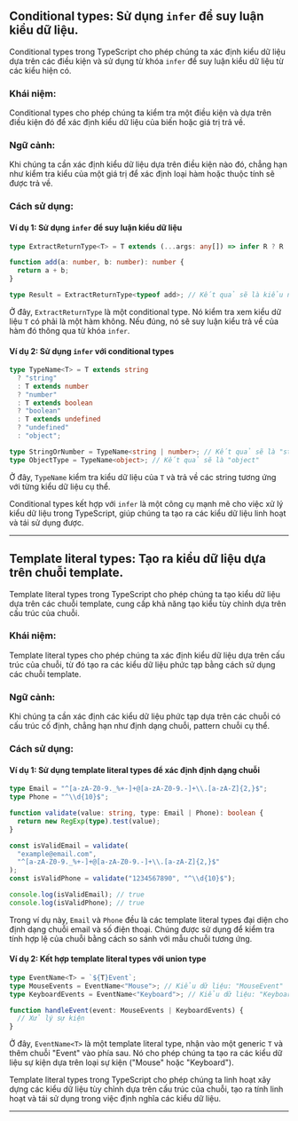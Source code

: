 ## Conditional types: Sử dụng `infer` để suy luận kiểu dữ liệu.

Conditional types trong TypeScript cho phép chúng ta xác định kiểu dữ liệu dựa trên các điều kiện và sử dụng từ khóa `infer` để suy luận kiểu dữ liệu từ các kiểu hiện có.

### Khái niệm:

Conditional types cho phép chúng ta kiểm tra một điều kiện và dựa trên điều kiện đó để xác định kiểu dữ liệu của biến hoặc giá trị trả về.

### Ngữ cảnh:

Khi chúng ta cần xác định kiểu dữ liệu dựa trên điều kiện nào đó, chẳng hạn như kiểm tra kiểu của một giá trị để xác định loại hàm hoặc thuộc tính sẽ được trả về.

### Cách sử dụng:

#### Ví dụ 1: Sử dụng `infer` để suy luận kiểu dữ liệu

```typescript
type ExtractReturnType<T> = T extends (...args: any[]) => infer R ? R : never;

function add(a: number, b: number): number {
  return a + b;
}

type Result = ExtractReturnType<typeof add>; // Kết quả sẽ là kiểu number
```

Ở đây, `ExtractReturnType` là một conditional type. Nó kiểm tra xem kiểu dữ liệu `T` có phải là một hàm không. Nếu đúng, nó sẽ suy luận kiểu trả về của hàm đó thông qua từ khóa `infer`.

#### Ví dụ 2: Sử dụng `infer` với conditional types

```typescript
type TypeName<T> = T extends string
  ? "string"
  : T extends number
  ? "number"
  : T extends boolean
  ? "boolean"
  : T extends undefined
  ? "undefined"
  : "object";

type StringOrNumber = TypeName<string | number>; // Kết quả sẽ là "string" | "number"
type ObjectType = TypeName<object>; // Kết quả sẽ là "object"
```

Ở đây, `TypeName` kiểm tra kiểu dữ liệu của `T` và trả về các string tương ứng với từng kiểu dữ liệu cụ thể.

Conditional types kết hợp với `infer` là một công cụ mạnh mẽ cho việc xử lý kiểu dữ liệu trong TypeScript, giúp chúng ta tạo ra các kiểu dữ liệu linh hoạt và tái sử dụng được.

---

## Template literal types: Tạo ra kiểu dữ liệu dựa trên chuỗi template.

Template literal types trong TypeScript cho phép chúng ta tạo kiểu dữ liệu dựa trên các chuỗi template, cung cấp khả năng tạo kiểu tùy chỉnh dựa trên cấu trúc của chuỗi.

### Khái niệm:

Template literal types cho phép chúng ta xác định kiểu dữ liệu dựa trên cấu trúc của chuỗi, từ đó tạo ra các kiểu dữ liệu phức tạp bằng cách sử dụng các chuỗi template.

### Ngữ cảnh:

Khi chúng ta cần xác định các kiểu dữ liệu phức tạp dựa trên các chuỗi có cấu trúc cố định, chẳng hạn như định dạng chuỗi, pattern chuỗi cụ thể.

### Cách sử dụng:

#### Ví dụ 1: Sử dụng template literal types để xác định định dạng chuỗi

```typescript
type Email = "^[a-zA-Z0-9._%+-]+@[a-zA-Z0-9.-]+\\.[a-zA-Z]{2,}$";
type Phone = "^\\d{10}$";

function validate(value: string, type: Email | Phone): boolean {
  return new RegExp(type).test(value);
}

const isValidEmail = validate(
  "example@email.com",
  "^[a-zA-Z0-9._%+-]+@[a-zA-Z0-9.-]+\\.[a-zA-Z]{2,}$"
);
const isValidPhone = validate("1234567890", "^\\d{10}$");

console.log(isValidEmail); // true
console.log(isValidPhone); // true
```

Trong ví dụ này, `Email` và `Phone` đều là các template literal types đại diện cho định dạng chuỗi email và số điện thoại. Chúng được sử dụng để kiểm tra tính hợp lệ của chuỗi bằng cách so sánh với mẫu chuỗi tương ứng.

#### Ví dụ 2: Kết hợp template literal types với union type

```typescript
type EventName<T> = `${T}Event`;
type MouseEvents = EventName<"Mouse">; // Kiểu dữ liệu: "MouseEvent"
type KeyboardEvents = EventName<"Keyboard">; // Kiểu dữ liệu: "KeyboardEvent"

function handleEvent(event: MouseEvents | KeyboardEvents) {
  // Xử lý sự kiện
}
```

Ở đây, `EventName<T>` là một template literal type, nhận vào một generic `T` và thêm chuỗi "Event" vào phía sau. Nó cho phép chúng ta tạo ra các kiểu dữ liệu sự kiện dựa trên loại sự kiện ("Mouse" hoặc "Keyboard").

Template literal types trong TypeScript cho phép chúng ta linh hoạt xây dựng các kiểu dữ liệu tùy chỉnh dựa trên cấu trúc của chuỗi, tạo ra tính linh hoạt và tái sử dụng trong việc định nghĩa các kiểu dữ liệu.

---
